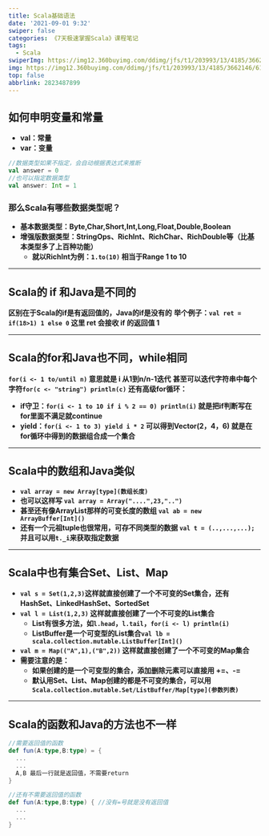 ```yaml
---
title: Scala基础语法
date: '2021-09-01 9:32'
swiper: false
categories: 《7天极速掌握Scala》课程笔记
tags:
  - Scala
swiperImg: https://img12.360buyimg.com/ddimg/jfs/t1/203993/13/4185/3662146/612ed9f4Eb48bff14/dce4c387502b092b.png
img: https://img12.360buyimg.com/ddimg/jfs/t1/203993/13/4185/3662146/612ed9f4Eb48bff14/dce4c387502b092b.png
top: false
abbrlink: 2823487899
---
```


## 如何申明变量和常量
- **val：常量**
- **var：变量**
```scala
//数据类型如果不指定，会自动根据表达式来推断
val answer = 0
//也可以指定数据类型
val answer: Int = 1
```
### 那么Scala有哪些数据类型呢？

- **基本数据类型：Byte,Char,Short,Int,Long,Float,Double,Boolean**
- **增强版数据类型：StringOps、RichInt、RichChar、RichDouble等（比基本类型多了上百种功能）**
   - **就以RichInt为例：`1.to(10)` 相当于Range 1 to 10**

---

## Scala的 if 和Java是不同的
**区别在于Scala的if是有返回值的，Java的if是没有的**
**举个例子：`val ret = if(18>1) 1 else 0` 这里 ret 会接收 if 的返回值 1**

---

## Scala的for和Java也不同，while相同
**`for(i <- 1 to/until n)` 意思就是 i 从1到n/n-1迭代**
**甚至可以迭代字符串中每个字符`for(c <- "string") println(c)`**
**还有高级for循环：**

- **if守卫：`for(i <- 1 to 10 if i % 2 == 0) println(i)` 就是把if判断写在for里面不满足就continue**
- **yield：`for(i <- 1 to 3) yield i * 2` 可以得到Vector(2，4，6) 就是在for循环中得到的数据组合成一个集合**

---

## Scala中的数组和Java类似

- **`val array = new Array[type](数组长度)`**
- **也可以这样写 `val array = Array("....",23,"..")`**
- **甚至还有像ArrayList那样的可变长度的数组 `val ab = new ArrayBuffer[Int]()`**
- **还有一个元祖tuple也很常用，可存不同类型的数据 `val t = (..,...,...);` 并且可以用`t._i`来获取指定数据**

---

## Scala中也有集合Set、List、Map

- **`val s = Set(1,2,3)`这样就直接创建了一个不可变的Set集合，还有HashSet、LinkedHashSet、SortedSet**
- **`val l = List(1,2,3)` 这样就直接创建了一个不可变的List集合**
   - **List有很多方法，如`l.head`，`l.tail`，`for(i <- l) println(i)`**
   - **ListBuffer是一个可变型的List集合`val lb = scala.collection.mutable.ListBuffer[Int]()`**
- **`val m = Map(("A",1),("B",2))` 这样就直接创建了一个不可变的Map集合**
- **需要注意的是：**
   - **如果创建的是一个可变型的集合，添加删除元素可以直接用 +=、-=**
   - **默认用Set、List、Map创建的都是不可变的集合，可以用`Scala.collection.mutable.Set/ListBuffer/Map[type](参数列表)`**

---

## Scala的函数和Java的方法也不一样
```scala
//需要返回值的函数
def fun(A:type,B:type) = {
  ...
  ...
  A,B 最后一行就是返回值，不需要return
}

//还有不需要返回值的函数
def fun(A:type,B:type) { //没有=号就是没有返回值
  ...
  ...
}
```
